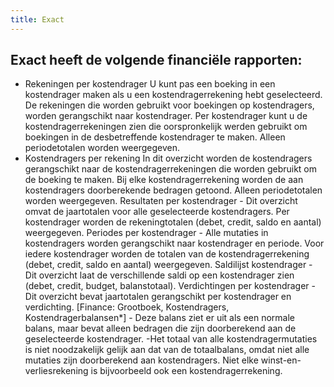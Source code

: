 ```yaml
---
title: Exact
---
```


## Exact heeft de volgende financiële rapporten:
- Rekeningen per kostendrager
U kunt pas een boeking in een kostendrager maken als u een kostendragerrekening hebt geselecteerd. De rekeningen die worden gebruikt voor boekingen op kostendragers, worden gerangschikt naar kostendrager. Per kostendrager kunt u de kostendragerrekeningen zien die oorspronkelijk werden gebruikt om boekingen in de desbetreffende kostendrager te maken. Alleen periodetotalen worden weergegeven.
- Kostendragers per rekening
In dit overzicht worden de kostendragers gerangschikt naar de kostendragerrekeningen die worden gebruikt om de boeking te maken. Bij elke kostendragerrekening worden de aan kostendragers doorberekende bedragen getoond. Alleen periodetotalen worden weergegeven.
    Resultaten per kostendrager - Dit overzicht omvat de jaartotalen voor alle geselecteerde kostendragers. Per kostendrager worden de rekeningtotalen (debet, credit, saldo en aantal) weergegeven.
    Periodes per kostendrager - Alle mutaties in kostendragers worden gerangschikt naar kostendrager en periode. Voor iedere kostendrager worden de totalen van de kostendragerrekening (debet, credit, saldo en aantal) weergegeven.
    Saldilijst kostendrager - Dit overzicht laat de verschillende saldi op een kostendrager zien (debet, credit, budget, balanstotaal).
    Verdichtingen per kostendrager - Dit overzicht bevat jaartotalen gerangschikt per kostendrager en verdichting.
    [Finance: Grootboek, Kostendragers, Kostendragerbalansen*] - Deze balans ziet er uit als een normale balans, maar bevat alleen bedragen die zijn doorberekend aan de geselecteerde kostendrager. -Het totaal van alle kostendragermutaties is niet noodzakelijk gelijk aan dat van de totaalbalans, omdat niet alle mutaties zijn doorberekend aan kostendragers. Niet elke winst-en-verliesrekening is bijvoorbeeld ook een kostendragerrekening.
